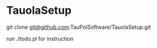 # TauolaSetup

git clone git@github.com:TauPolSoftware/TauolaSetup.git


run ./todo.pl for instruction
